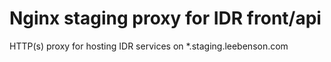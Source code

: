 # Nginx staging proxy for IDR front/api

HTTP(s) proxy for hosting IDR services on *.staging.leebenson.com
